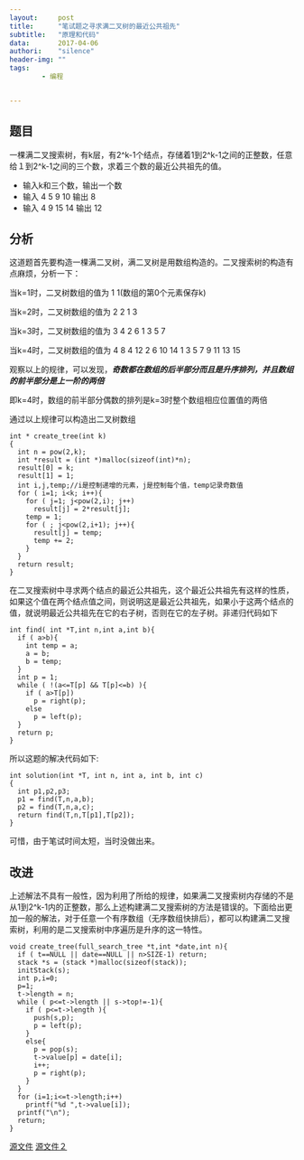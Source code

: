 ```yaml
---
layout:     post
title:      "笔试题之寻求满二叉树的最近公共祖先"
subtitle:   "原理和代码"
data:       2017-04-06
authori:    "silence"
header-img: ""
tags:
        - 编程


---
```





## 题目

一棵满二叉搜索树，有k层，有2^k-1个结点，存储着1到2^k-1之间的正整数，任意给１到2^k-1之间的三个数，求着三个数的最近公共祖先的值。

- 输入k和三个数，输出一个数
- 输入 4 5 9 10
  输出 8
- 输入 4 9 15 14
  输出 12

## 分析

这道题首先要构造一棵满二叉树，满二叉树是用数组构造的。二叉搜索树的构造有点麻烦，分析一下：

当k=1时，二叉树数组的值为 1 1(数组的第0个元素保存k)

当k=2时，二叉树数组的值为 2 2 1 3

当k=3时，二叉树数组的值为 3 4 2 6 1 3 5 7

当k=4时，二叉树数组的值为 4 8 4 12 2 6 10 14 1 3 5 7 9 11 13 15

观察以上的规律，可以发现，***奇数都在数组的后半部分而且是升序排列，并且数组的前半部分是上一阶的两倍***

即k=4时，数组的前半部分偶数的排列是k=3时整个数组相应位置值的两倍

通过以上规律可以构造出二叉树数组

```
int * create_tree(int k)
{
  int n = pow(2,k);
  int *result = (int *)malloc(sizeof(int)*n);
  result[0] = k;
  result[1] = 1;
  int i,j,temp;//i是控制递增的元素，j是控制每个值，temp记录奇数值
  for ( i=1; i<k; i++){
    for ( j=1; j<pow(2,i); j++)
      result[j] = 2*result[j];
    temp = 1;
    for ( ; j<pow(2,i+1); j++){
      result[j] = temp;
      temp += 2;
    }
  }
  return result;
}
```

在二叉搜索树中寻求两个结点的最近公共祖先，这个最近公共祖先有这样的性质，如果这个值在两个结点值之间，则说明这是最近公共祖先，如果小于这两个结点的值，就说明最近公共祖先在它的右子树，否则在它的左子树。非递归代码如下

```
int find( int *T,int n,int a,int b){
  if ( a>b){
    int temp = a;
    a = b;
    b = temp;
  }
  int p = 1;
  while ( !(a<=T[p] && T[p]<=b) ){
    if ( a>T[p])
      p = right(p);
    else
      p = left(p);
  }
  return p;
}
```

所以这题的解决代码如下:

```
int solution(int *T, int n, int a, int b, int c)
{
  int p1,p2,p3;
  p1 = find(T,n,a,b);
  p2 = find(T,n,a,c);
  return find(T,n,T[p1],T[p2]);
}
```

可惜，由于笔试时间太短，当时没做出来。

## 改进

上述解法不具有一般性，因为利用了所给的规律，如果满二叉搜索树内存储的不是从1到2^k-1内的正整数，那么上述构建满二叉搜索树的方法是错误的。下面给出更加一般的解法，对于任意一个有序数组（无序数组快排后），都可以构建满二叉搜索树，利用的是二叉搜索树中序遍历是升序的这一特性。

```
void create_tree(full_search_tree *t,int *date,int n){
  if ( t==NULL || date==NULL || n>SIZE-1) return;
  stack *s = (stack *)malloc(sizeof(stack));
  initStack(s);
  int p,i=0;
  p=1;
  t->length = n;
  while ( p<=t->length || s->top!=-1){
    if ( p<=t->length ){
      push(s,p);
      p = left(p);
    }
    else{
      p = pop(s);
      t->value[p] = date[i];
      i++;
      p = right(p);
    }
  }
  for (i=1;i<=t->length;i++)
    printf("%d ",t->value[i]);
  printf("\n");
  return;
}
```

[源文件](https://wzqxing.github.io/program/1.c)
[源文件２](https://wzqxing.github.io/program/3.c)
